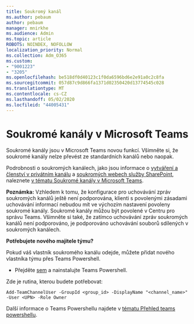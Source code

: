 ```yaml
---
title: Soukromý kanál
ms.author: pebaum
author: pebaum
manager: mnirkhe
ms.audience: Admin
ms.topic: article
ROBOTS: NOINDEX, NOFOLLOW
localization_priority: Normal
ms.collection: Adm_O365
ms.custom:
- "9001223"
- "3205"
ms.openlocfilehash: be518df0d40123c1f0da6596bd6e2e91a0c2c8fa
ms.sourcegitcommit: 057d87c9d866fa1371d02350420d13774545c028
ms.translationtype: MT
ms.contentlocale: cs-CZ
ms.lasthandoff: 05/02/2020
ms.locfileid: "44005431"
---
```

# <a name="private-channels-in-microsoft-teams"></a>Soukromé kanály v Microsoft Teams

Soukromé kanály jsou v Microsoft Teams novou funkcí. Všimněte si, že soukromé kanály nelze převést ze standardních kanálů nebo naopak.

Podrobnosti o soukromých kanálech, jako jsou informace o [vytváření a členství v privátním kanálu](https://docs.microsoft.com/MicrosoftTeams/private-channels#private-channel-creation-and-membership) a [soukromých webech služby SharePoint](https://docs.microsoft.com/MicrosoftTeams/private-channels#private-channel-sharepoint-sites), naleznete [v tématu Soukromé kanály v Microsoft Teams](https://docs.microsoft.com/MicrosoftTeams/private-channels). 

**Poznámka:** Vzhledem k tomu, že konfigurace pro uchovávání zpráv soukromých kanálů ještě není podporována, klienti s povolenými zásadami uchovávání informací nebudou mít ve výchozím nastavení povoleny soukromé kanály. Soukromé kanály můžou být povolené v Centru pro správu Teams. Všimněte si také, že zatímco uchovávání zpráv soukromých kanálů není podporováno, je podporováno uchovávání souborů sdílených v soukromých kanálech.

**Potřebujete nového majitele týmu?**

Pokud váš vlastník soukromého kanálu odejde, můžete přidat nového vlastníka týmu přes Teams Powershell.


- Přejděte [sem](https://www.powershellgallery.com/packages/MicrosoftTeams/1.0.6) a nainstalujte Teams Powershell.

Zde je rutina, kterou budete potřebovat:

`
    Add-TeamChannelUser -GroupId <group_id> -DisplayName "<channel_name>" -User <UPN> -Role Owner
`

Další informace o Teams Powershellu najdete v [tématu Přehled teams powershellu](https://docs.microsoft.com/microsoftteams/teams-powershell-overview).

